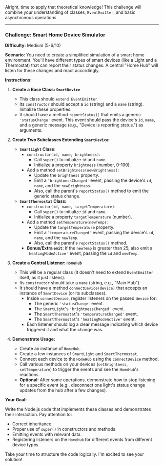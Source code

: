 Alright, time to apply that theoretical knowledge! This challenge will combine your understanding of classes, `EventEmitter`, and basic asynchronous operations.

---

### Challenge: Smart Home Device Simulator

**Difficulty:** Medium (5-6/10)

**Scenario:**
You need to create a simplified simulation of a smart home environment. You'll have different types of smart devices (like a Light and a Thermostat) that can report their status changes. A central "Home Hub" will listen for these changes and react accordingly.

**Instructions:**

1. **Create a Base Class: `SmartDevice`**

   -  This class should `extend EventEmitter`.
   -  Its `constructor` should accept a `id` (string) and a `name` (string). Initialize these properties.
   -  It should have a method `reportStatus()` that emits a generic `'statusChange'` event. This event should pass the device's `id`, `name`, and a generic message (e.g., "Device is reporting status.") as arguments.

2. **Create Two Subclasses Extending `SmartDevice`:**

   -  **`SmartLight` Class:**
      -  `constructor(id, name, brightness)`:
         -  Call `super()` to initialize `id` and `name`.
         -  Initialize a property `brightness` (number, 0-100).
      -  Add a method `setBrightness(newBrightness)`:
         -  Update the `brightness` property.
         -  Emit a `'brightnessChanged'` event, passing the device's `id`, `name`, and the `newBrightness`.
         -  Also, call the parent's `reportStatus()` method to emit the generic status change.
   -  **`SmartThermostat` Class:**
      -  `constructor(id, name, targetTemperature)`:
         -  Call `super()` to initialize `id` and `name`.
         -  Initialize a property `targetTemperature` (number).
      -  Add a method `setTemperature(newTemp)`:
         -  Update the `targetTemperature` property.
         -  Emit a `'temperatureChanged'` event, passing the device's `id`, `name`, and the `newTemp`.
         -  Also, call the parent's `reportStatus()` method.
      -  **Bonus/Extra `emit`:** If the `newTemp` is greater than 25, also emit a `'heatingModeActive'` event, passing the `id` and `newTemp`.

3. **Create a Central Listener: `HomeHub`**

   -  This will be a regular class (it doesn't need to extend `EventEmitter` itself, as it just listens).
   -  Its `constructor` should take a `name` (string, e.g., "Main Hub").
   -  It should have a method `connectDevice(device)` that accepts an instance of `SmartDevice` (or its subclasses).
      -  Inside `connectDevice`, register listeners on the passed `device` for:
         -  The generic `'statusChange'` event.
         -  The `SmartLight`'s `'brightnessChanged'` event.
         -  The `SmartThermostat`'s `'temperatureChanged'` event.
         -  The `SmartThermostat`'s `'heatingModeActive'` event.
      -  Each listener should log a clear message indicating which device triggered it and what the change was.

4. **Demonstrate Usage:**
   -  Create an instance of `HomeHub`.
   -  Create a few instances of `SmartLight` and `SmartThermostat`.
   -  Connect each device to the `HomeHub` using the `connectDevice` method.
   -  Call various methods on your devices (`setBrightness`, `setTemperature`) to trigger the events and see the `HomeHub`'s reactions.
   -  **Optional:** After some operations, demonstrate how to stop listening for a specific event (e.g., disconnect one light's status change updates from the hub after a few changes).

**Your Goal:**

Write the Node.js code that implements these classes and demonstrates their interaction. Pay attention to:

-  Correct inheritance.
-  Proper use of `super()` in constructors and methods.
-  Emitting events with relevant data.
-  Registering listeners on the `HomeHub` for different events from different device types.

Take your time to structure the code logically. I'm excited to see your solution!
